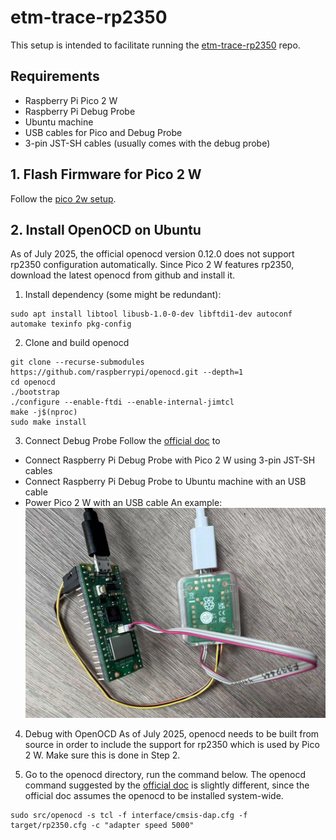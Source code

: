 # etm-trace-rp2350
This setup is intended to facilitate running the [etm-trace-rp2350](https://github.com/czietz/etm-trace-rp2350)
repo.

## Requirements
* Raspberry Pi Pico 2 W
* Raspberry Pi Debug Probe
* Ubuntu machine 
* USB cables for Pico and Debug Probe
* 3-pin JST-SH cables (usually comes with the debug probe)

## 1. Flash Firmware for Pico 2 W
Follow the [pico 2w setup](/pico-2w).

## 2. Install OpenOCD on Ubuntu
As of July 2025, the official openocd version 0.12.0 does not support rp2350 
configuration automatically. Since Pico 2 W features rp2350, download the latest
openocd from github and install it.

1. Install dependency (some might be redundant):
```
sudo apt install libtool libusb-1.0-0-dev libftdi1-dev autoconf automake texinfo pkg-config
```

2. Clone and build openocd
```
git clone --recurse-submodules https://github.com/raspberrypi/openocd.git --depth=1
cd openocd
./bootstrap
./configure --enable-ftdi --enable-internal-jimtcl
make -j$(nproc)
sudo make install
```

3. Connect Debug Probe 
Follow the [official doc](https://www.raspberrypi.com/documentation/microcontrollers/debug-probe.html#serial-connections) to 
* Connect Raspberry Pi Debug Probe with Pico 2 W using 3-pin JST-SH cables
* Connect Raspberry Pi Debug Probe to Ubuntu machine with an USB cable
* Power Pico 2 W with an USB cable
An example:
![connection](connection.png)

4. Debug with OpenOCD
As of July 2025, openocd needs to be built from source in order to include the
support for rp2350 which is used by Pico 2 W. Make sure this is done in Step 2.

1. Go to the openocd directory, run the command below. 
The openocd command suggested by the [official doc](https://www.raspberrypi.com/documentation/microcontrollers/debug-probe.html#standalone-program-upload) is slightly different, since 
the official doc assumes the openocd to be installed system-wide.
```
sudo src/openocd -s tcl -f interface/cmsis-dap.cfg -f target/rp2350.cfg -c "adapter speed 5000"
```







